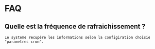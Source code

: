 # FAQ

## Quelle est la fréquence de rafraichissement ?


	Le systeme recupère les informations selon la configiration choisie "parametres cron".